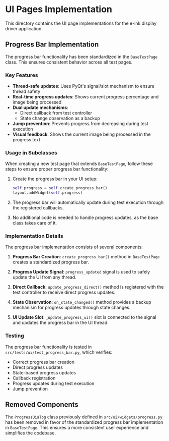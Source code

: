 # UI Pages Implementation

This directory contains the UI page implementations for the e-ink display driver application.

## Progress Bar Implementation

The progress bar functionality has been standardized in the `BaseTestPage` class. This ensures consistent behavior across all test pages.

### Key Features

- **Thread-safe updates**: Uses PyQt's signal/slot mechanism to ensure thread safety
- **Real-time progress updates**: Shows current progress percentage and image being processed
- **Dual update mechanisms**:
  - Direct callback from test controller
  - State change observation as a backup
- **Jump prevention**: Prevents progress from decreasing during test execution
- **Visual feedback**: Shows the current image being processed in the progress text

### Usage in Subclasses

When creating a new test page that extends `BaseTestPage`, follow these steps to ensure proper progress bar functionality:

1. Create the progress bar in your UI setup:
   ```python
   self.progress = self.create_progress_bar()
   layout.addWidget(self.progress)
   ```

2. The progress bar will automatically update during test execution through the registered callbacks.

3. No additional code is needed to handle progress updates, as the base class takes care of it.

### Implementation Details

The progress bar implementation consists of several components:

1. **Progress Bar Creation**: `create_progress_bar()` method in `BaseTestPage` creates a standardized progress bar.

2. **Progress Update Signal**: `progress_updated` signal is used to safely update the UI from any thread.

3. **Direct Callback**: `update_progress_direct()` method is registered with the test controller to receive direct progress updates.

4. **State Observation**: `on_state_changed()` method provides a backup mechanism for progress updates through state changes.

5. **UI Update Slot**: `_update_progress_ui()` slot is connected to the signal and updates the progress bar in the UI thread.

### Testing

The progress bar functionality is tested in `src/tests/ui/test_progress_bar.py`, which verifies:

- Correct progress bar creation
- Direct progress updates
- State-based progress updates
- Callback registration
- Progress updates during test execution
- Jump prevention

## Removed Components

The `ProgressDialog` class previously defined in `src/ui/widgets/progress.py` has been removed in favor of the standardized progress bar implementation in `BaseTestPage`. This ensures a more consistent user experience and simplifies the codebase.

